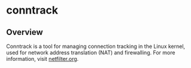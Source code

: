 # conntrack

## Overview

Conntrack is a tool for managing connection tracking in the Linux kernel, used for network address translation (NAT) and firewalling. For more information, visit [netfilter.org](https://www.netfilter.org/projects/conntrack-tools/index.html).